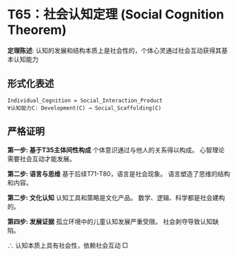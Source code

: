 # T65：社会认知定理 (Social Cognition Theorem)

**定理陈述**: 认知的发展和结构本质上是社会性的，个体心灵通过社会互动获得其基本认知能力

## 形式化表述
```
Individual_Cognition = Social_Interaction_Product
∀认知能力C: Development(C) → Social_Scaffolding(C)
```

## 严格证明

**第一步: 基于T35主体间性构成**
个体意识通过与他人的关系得以构成。
心智理论需要社会互动才能发展。

**第二步: 语言与思维**
基于后续T71-T80，语言是社会现象。
语言塑造了思维的结构和内容。

**第二步: 文化认知**
认知工具和策略是文化产品。
数学、逻辑、科学都是社会建构的。

**第四步: 发展证据**
孤立环境中的儿童认知发展严重受限。
社会剥夺导致认知缺陷。

∴ 认知本质上具有社会性，依赖社会互动 □